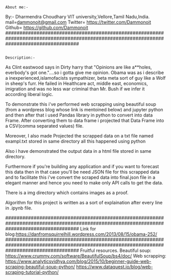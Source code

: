                                                                        About me:-
By:- Dharmendra Choudhary
VIT university,Vellore,Tamil Nadu,India.
mail=dammonoit@gmail.com
Twitter= https://twitter.com/Dammonoit
Github= https://github.com/Dammonoit
##########################################################################################################################################

                                                                    Description:-

 As Clint eastwood says in Dirty harry that "Opinions are like a**holes, everbody's got one."....so i gotta give me opinion.
Obama was as i describe a inexperienced,islamofacists sympathizer, beta meta sort of guy like a Wolf in sheep's furr. He failed in Healthcare act, middle east, economics, imigration and was no less war criminal than Mr. Bush if we infer it according liberal logic.

 To demonstrate this i've performed web scrapping using beautiful soup (from a wordpress blog whose link is mentoined below) and jupyter python and then after that i used Pandas library in python to convert into data Frame. After converting them to data frame i projected that Data Frame into a CSV(comma separated values) file.

 Moreover, I also made Projected the scrapped data on a txt file named exampl.txt stored in same directory all this happened using python 

 Also i have demonstrated the output data in a html file stored in same directory.

 Furthermore if you're building any application and if you want to forecast this data then in that case you'll be need JSON file for this scrapped data and to facilitate this i've convert the scraped data into final.json file in a elegant manner and hence you need to make only API calls to get the data.

 There is a img directory which contains images as a proof.

 Algorithm for this project is written as a sort of explaination after every line in .ipynb file.

##########################################################################################################################################
Link for blog:https://danfromsquirrelhill.wordpress.com/2013/08/15/obama-252/
########################################################################################################################################## 
                                                          Fruitful resources.
Beautiful soup: https://www.crummy.com/software/BeautifulSoup/bs4/doc/
Web scrapping: https://www.analyticsvidhya.com/blog/2015/10/beginner-guide-web-scraping-beautiful-soup-python/
               https://www.dataquest.io/blog/web-scraping-tutorial-python/
